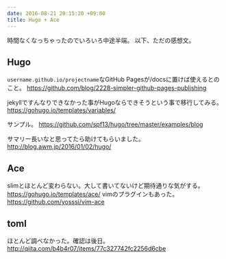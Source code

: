 ```yaml
---
date: 2016-08-21 20:15:20 +09:00
title: Hugo + Ace
---
```

時間なくなっちゃったのでいろいろ中途半端。
以下、ただの感想文。

## Hugo
`username.github.io/projectname`なGitHub Pagesが/docsに置けば使えるとのこと。
https://github.com/blog/2228-simpler-github-pages-publishing

jekyllですんなりできなかった事がHugoならできそうという事で移行してみる。
https://gohugo.io/templates/variables/

サンプル。
https://github.com/spf13/hugo/tree/master/examples/blog

サマリー長いなと思ってたら助けてもらいました。
http://blog.awm.jp/2016/01/02/hugo/

## Ace
slimとほとんど変わらない。大して書いてないけど期待通りな気がする。
https://gohugo.io/templates/ace/
vimのプラグインもあった。
https://github.com/yosssi/vim-ace

## toml
ほとんど調べなかった。確認は後日。
http://qiita.com/b4b4r07/items/77c327742fc2256d6cbe
